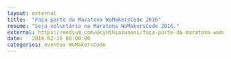 ```yaml
---
layout: external
title:  "Faça parte da Maratona WoMakersCode 2016"
resume: "Seja voluntário na Maratona WoMakersCode 2016."
external: https://medium.com/@cynthiazanoni/faça-parte-da-maratona-womakerscode-2016-bc08d1d76edc#.85vf2eyno
date:   2016-02-16 08:00:00
categories: eventos WoMakersCode
---
```


